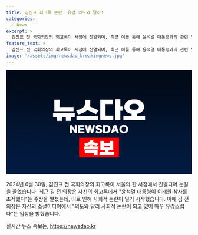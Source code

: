 ```yaml
---
title: 김진표 회고록 논란  유감 의도와 달라!
categories:
  - News
excerpt: >
  김진표 전 국회의장의 회고록이 서점에 진열되며, 최근 이를 통해 윤석열 대통령과의 관련 발언이 논란을 빚고 있다. 김 전 의장은 자신의 SNS를 통해 사회적 논란에 대한 유감을 표명하며 파장이 커지고 있다.
feature_text: >
  김진표 전 국회의장의 회고록이 서점에 진열되며, 최근 이를 통해 윤석열 대통령과의 관련 발언이 논란을 빚고 있다. 김 전 의장은 자신의 SNS를 통해 사회적 논란에 대한 유감을 표명하며 파장이 커지고 있다.
image: '/assets/img/newsdao_breakingnews.jpg'
---
```


<p><img src="/assets/img/newsdao_breakingnews.jpg" alt="pcversion 속보" /></p>

<p>2024년 6월 30일, 김진표 전 국회의장의 회고록이 서울의 한 서점에서 진열되어 눈길을 끌었습니다. 최근 김 전 의장은 자신의 회고록에서 "윤석열 대통령이 이태원 참사를 조작했다"는 주장을 펼쳤는데, 이로 인해 사회적 논란이 일기 시작했습니다. 이에 김 전 의장은 자신의 소셜미디어에서 "의도와 달리 사회적 논란이 되고 있어 매우 유감스럽다"는 입장을 밝혔습니다.</p>
실시간 뉴스 속보는, <a href="https://newsdao.kr" rel="dofollow">https://newsdao.kr</a>


